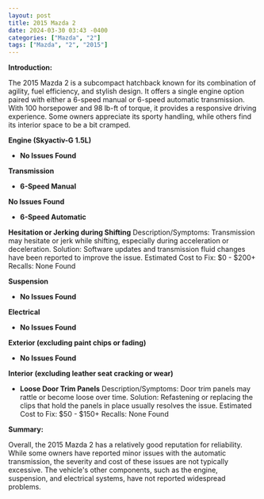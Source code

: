 ```yaml
---
layout: post
title: 2015 Mazda 2
date: 2024-03-30 03:43 -0400
categories: ["Mazda", "2"]
tags: ["Mazda", "2", "2015"]
---
```

**Introduction:**

The 2015 Mazda 2 is a subcompact hatchback known for its combination of agility, fuel efficiency, and stylish design. It offers a single engine option paired with either a 6-speed manual or 6-speed automatic transmission. With 100 horsepower and 98 lb-ft of torque, it provides a responsive driving experience. Some owners appreciate its sporty handling, while others find its interior space to be a bit cramped.

**Engine (Skyactiv-G 1.5L)**

* **No Issues Found**

**Transmission**

* **6-Speed Manual**

**No Issues Found**

* **6-Speed Automatic**

**Hesitation or Jerking during Shifting**
Description/Symptoms: Transmission may hesitate or jerk while shifting, especially during acceleration or deceleration.
Solution: Software updates and transmission fluid changes have been reported to improve the issue.
Estimated Cost to Fix: $0 - $200+
Recalls: None Found

**Suspension**

* **No Issues Found**

**Electrical**

* **No Issues Found**

**Exterior (excluding paint chips or fading)**

* **No Issues Found**

**Interior (excluding leather seat cracking or wear)**

* **Loose Door Trim Panels**
Description/Symptoms: Door trim panels may rattle or become loose over time.
Solution: Refastening or replacing the clips that hold the panels in place usually resolves the issue.
Estimated Cost to Fix: $50 - $150+
Recalls: None Found

**Summary:**

Overall, the 2015 Mazda 2 has a relatively good reputation for reliability. While some owners have reported minor issues with the automatic transmission, the severity and cost of these issues are not typically excessive. The vehicle's other components, such as the engine, suspension, and electrical systems, have not reported widespread problems.
